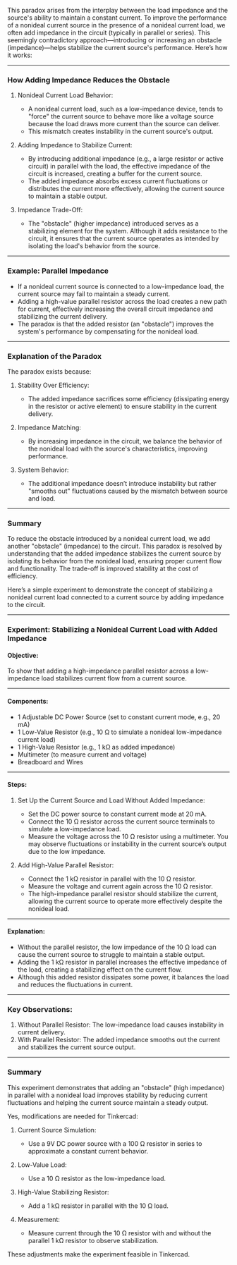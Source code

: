 This paradox arises from the interplay between the load impedance and the source's ability to maintain a constant current. To improve the performance of a nonideal current source in the presence of a nonideal current load, we often add impedance in the circuit (typically in parallel or series). This seemingly contradictory approach—introducing or increasing an obstacle (impedance)—helps stabilize the current source's performance. Here’s how it works:

---

### How Adding Impedance Reduces the Obstacle
1. Nonideal Current Load Behavior:
   - A nonideal current load, such as a low-impedance device, tends to "force" the current source to behave more like a voltage source because the load draws more current than the source can deliver.
   - This mismatch creates instability in the current source's output.

2. Adding Impedance to Stabilize Current:
   - By introducing additional impedance (e.g., a large resistor or active circuit) in parallel with the load, the effective impedance of the circuit is increased, creating a buffer for the current source.
   - The added impedance absorbs excess current fluctuations or distributes the current more effectively, allowing the current source to maintain a stable output.

3. Impedance Trade-Off:
   - The "obstacle" (higher impedance) introduced serves as a stabilizing element for the system. Although it adds resistance to the circuit, it ensures that the current source operates as intended by isolating the load's behavior from the source.

---

### Example: Parallel Impedance
- If a nonideal current source is connected to a low-impedance load, the current source may fail to maintain a steady current.
- Adding a high-value parallel resistor across the load creates a new path for current, effectively increasing the overall circuit impedance and stabilizing the current delivery.
- The paradox is that the added resistor (an "obstacle") improves the system's performance by compensating for the nonideal load.

---

### Explanation of the Paradox
The paradox exists because:
1. Stability Over Efficiency: 
   - The added impedance sacrifices some efficiency (dissipating energy in the resistor or active element) to ensure stability in the current delivery.
   
2. Impedance Matching:
   - By increasing impedance in the circuit, we balance the behavior of the nonideal load with the source's characteristics, improving performance.

3. System Behavior:
   - The additional impedance doesn’t introduce instability but rather "smooths out" fluctuations caused by the mismatch between source and load.

---

### Summary
To reduce the obstacle introduced by a nonideal current load, we add another "obstacle" (impedance) to the circuit. This paradox is resolved by understanding that the added impedance stabilizes the current source by isolating its behavior from the nonideal load, ensuring proper current flow and functionality. The trade-off is improved stability at the cost of efficiency.

Here’s a simple experiment to demonstrate the concept of stabilizing a nonideal current load connected to a current source by adding impedance to the circuit.

---

### Experiment: Stabilizing a Nonideal Current Load with Added Impedance

#### Objective:
To show that adding a high-impedance parallel resistor across a low-impedance load stabilizes current flow from a current source.

---

#### Components:
- 1 Adjustable DC Power Source (set to constant current mode, e.g., 20 mA)
- 1 Low-Value Resistor (e.g., 10 Ω to simulate a nonideal low-impedance current load)
- 1 High-Value Resistor (e.g., 1 kΩ as added impedance)
- Multimeter (to measure current and voltage)
- Breadboard and Wires

---

#### Steps:

1. Set Up the Current Source and Load Without Added Impedance:
   - Set the DC power source to constant current mode at 20 mA.
   - Connect the 10 Ω resistor across the current source terminals to simulate a low-impedance load.
   - Measure the voltage across the 10 Ω resistor using a multimeter. You may observe fluctuations or instability in the current source’s output due to the low impedance.

2. Add High-Value Parallel Resistor:
   - Connect the 1 kΩ resistor in parallel with the 10 Ω resistor.
   - Measure the voltage and current again across the 10 Ω resistor.
   - The high-impedance parallel resistor should stabilize the current, allowing the current source to operate more effectively despite the nonideal load.

---

#### Explanation:
- Without the parallel resistor, the low impedance of the 10 Ω load can cause the current source to struggle to maintain a stable output.
- Adding the 1 kΩ resistor in parallel increases the effective impedance of the load, creating a stabilizing effect on the current flow.
- Although this added resistor dissipates some power, it balances the load and reduces the fluctuations in current.

---

### Key Observations:
1. Without Parallel Resistor: The low-impedance load causes instability in current delivery.
2. With Parallel Resistor: The added impedance smooths out the current and stabilizes the current source output.

---

### Summary
This experiment demonstrates that adding an "obstacle" (high impedance) in parallel with a nonideal load improves stability by reducing current fluctuations and helping the current source maintain a steady output.

Yes, modifications are needed for Tinkercad:

1. Current Source Simulation:
   - Use a 9V DC power source with a 100 Ω resistor in series to approximate a constant current behavior.

2. Low-Value Load:
   - Use a 10 Ω resistor as the low-impedance load.

3. High-Value Stabilizing Resistor:
   - Add a 1 kΩ resistor in parallel with the 10 Ω load.

4. Measurement:
   - Measure current through the 10 Ω resistor with and without the parallel 1 kΩ resistor to observe stabilization.

These adjustments make the experiment feasible in Tinkercad.
